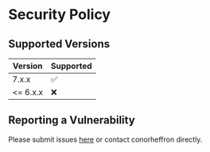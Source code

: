 # Security Policy

## Supported Versions

| Version | Supported          |
| ------- | ------------------ |
| 7.x.x   | :white_check_mark: |
| <= 6.x.x   | :x:                |

## Reporting a Vulnerability

Please submit issues [here](https://github.com/conorheffron/ironoc/issues) or contact conorheffron directly.
